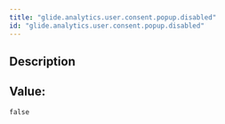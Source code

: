 ```yaml
---
title: "glide.analytics.user.consent.popup.disabled"
id: "glide.analytics.user.consent.popup.disabled"
---
```

## Description



## Value: 
```
false
```